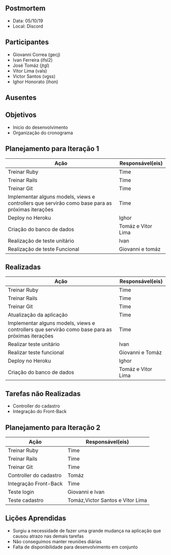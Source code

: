 ## Postmortem
* Data: 05/10/19
* Local: Discord
## Participantes
  * Giovanni Correa (gecj)
  * Ivan Ferreira (ifsl2)
  * José Tomáz (jtgl)
  * Vitor Lima (vals)
  * Victor Santos (vgss)
  * Ighor Honorato (ihon)
## Ausentes
  
## Objetivos
 * Inicio do desenvolvimento 
 * Organização do cronograma

## Planejamento para Iteração 1
| Ação | Responsável(eis) |
|----------|----------|
| Treinar Ruby           | Time     |
| Treinar Rails          | Time     |
| Treinar Git            | Time     |
| Implementar alguns models, views e controllers que servirão como base para as próximas iterações | Time |
| Deploy no Heroku | Ighor |
| Criação do banco de dados | Tomáz e Vitor Lima |
| Realização de teste unitário | Ivan |
| Realização de teste Funcional | Giovanni e tomáz |
## Realizadas
| Ação | Responsável(eis) |
|----------|----------|
| Treinar Ruby           | Time     |
| Treinar Rails          | Time     |
| Treinar Git            | Time     |
| Atualização da aplicação  | Time     |
| Implementar alguns models, views e controllers que servirão como base para as próximas iterações | Time |
| Realizar teste unitário | Ivan |
| Realizar teste funcional | Giovanni e Tomáz |
| Deploy no Heroku | Ighor |
| Criação do banco de dados | Tomáz e Vitor Lima |

## Tarefas não Realizadas
* Controller do cadastro           
* Integração do Front-Back       


## Planejamento para Iteração 2
| Ação | Responsável(eis) |
|----------|----------|
| Treinar Ruby           | Time     |
| Treinar Rails          | Time     |
| Treinar Git            | Time     |
| Controller do cadastro  | Tomáz     |
| Integração Front-Back  | Time |
| Teste login | Giovanni e Ivan |
| Teste cadastro |  Tomáz,Victor Santos e Vitor Lima |


## Lições Aprendidas
* Surgiu a necessidade de fazer uma grande mudança na aplicação que causou atrazo nas demais tarefas
* Não conseguimos manter reuniões diárias 
* Falta de disponibilidade para desenvolvimento em conjunto

